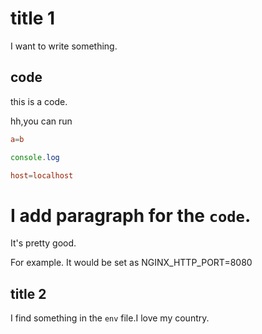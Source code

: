 # title 1

I want to write something.

## code


this is a code.

hh,you can run

```conf
a=b
```

```js
console.log
```

```conf
host=localhost
```

# I add paragraph for the `code`.

It's pretty good.

For example. It would be set as NGINX_HTTP_PORT=8080

## title 2

I find something in the `env` file.I love my country.
